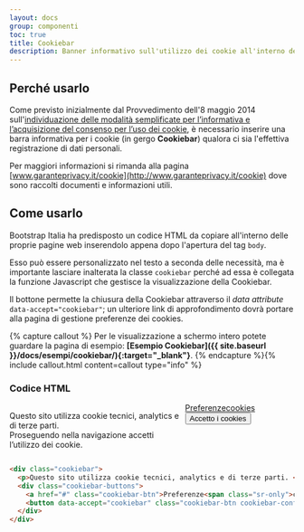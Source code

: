 ```yaml
---
layout: docs
group: componenti
toc: true
title: Cookiebar
description: Banner informativo sull'utilizzo dei cookie all'interno del sito web
---
```


## Perché usarlo

Come previsto inizialmente dal Provvedimento dell'8 maggio 2014 sull'[individuazione delle modalità semplificate per l’informativa e l’acquisizione del consenso per l’uso dei cookie](http://www.garanteprivacy.it/web/guest/home/docweb/-/docweb-display/docweb/3118884), è necessario inserire una barra informativa per i cookie (in gergo **Cookiebar**) qualora ci sia l'effettiva registrazione di dati personali.

Per maggiori informazioni si rimanda alla pagina [www.garanteprivacy.it/cookie](http://www.garanteprivacy.it/cookie) dove sono raccolti documenti e informazioni utili.

## Come usarlo

Bootstrap Italia ha predisposto un codice HTML da copiare all'interno delle proprie pagine web inserendolo appena dopo l'apertura del tag `body`.

Esso può essere personalizzato nel testo a seconda delle necessità, ma è importante lasciare inalterata la classe `cookiebar` perché ad essa è collegata la funzione Javascript che gestisce la visualizzazione della Cookiebar.

Il bottone permette la chiusura della Cookiebar attraverso il _data attribute_ `data-accept="cookiebar"`; un ulteriore link di approfondimento dovrà portare alla pagina di gestione preferenze dei cookies.

{% capture callout %}
Per le visualizzazione a schermo intero potete guardare la pagina di esempio: **[Esempio Cookiebar]({{ site.baseurl }}/docs/esempi/cookiebar/){:target="\_blank"}**.
{% endcapture %}{% include callout.html content=callout type="info" %}

### Codice HTML

<style>
  /* Style override for Documentation purposes */

  .bd-example .cookiebar {
    display: block !important;
    position: relative !important;
  }

  @media (min-width: 768px) {
    .bd-example .cookiebar {
      display: flex !important;
    }
  }

}
</style>
<div class="bd-example">
    <div class="cookiebar">
        <p>Questo sito utilizza cookie tecnici, analytics e di terze parti. <br>Proseguendo nella navigazione accetti l’utilizzo dei cookie.</p>
        <div class="cookiebar-buttons">
            <a href="#" class="cookiebar-btn">Preferenze<span class="sr-only">cookies</span></a>
            <button data-accept="cookiebar" class="cookiebar-btn cookiebar-confirm">Accetto<span class="sr-only"> i cookies</span></button>
        </div>
    </div>
</div>

```html
<div class="cookiebar">
  <p>Questo sito utilizza cookie tecnici, analytics e di terze parti. <br />Proseguendo nella navigazione accetti l’utilizzo dei cookie.</p>
  <div class="cookiebar-buttons">
    <a href="#" class="cookiebar-btn">Preferenze<span class="sr-only">cookies</span></a>
    <button data-accept="cookiebar" class="cookiebar-btn cookiebar-confirm">Accetto<span class="sr-only"> i cookies</span></button>
  </div>
</div>
```
